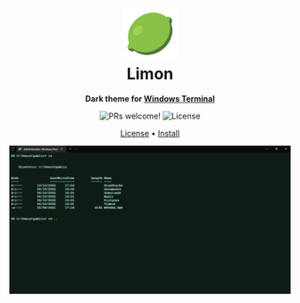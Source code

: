 <h1 align="center">
  <br>
  <img src="icon.png" width="100px">
  <br>
  Limon
  <br>
</h1>

<p align="center">
  <strong>Dark theme for <a href="https://www.microsoft.com/pt-br/p/windows-terminal/9n0dx20hk701">Windows Terminal</a></strong>
</p>

<p align="center">
  <img src="https://img.shields.io/badge/PRs-welcome-%235FCC6F.svg" alt="PRs welcome!" />
  <img alt="License" src="https://img.shields.io/badge/license-MIT-%235FCC6F">
</p>

<p align="center">
    <a href="LICENSE">License</a> •
    <a href="INSTALL.md">Install</a>
</p>

<p align="center">
    <img src="screenshot.png" width="800px">
</p>
